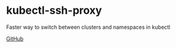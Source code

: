 # kubectl-ssh-proxy

Faster way to switch between clusters and namespaces in kubectl

[GitHub](https://github.com/little-angry-clouds/kubectl-ssh-proxy)
